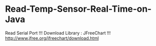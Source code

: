 # Read-Temp-Sensor-Real-Time-on-Java
Read Serial Port
!!! Download Library : JFreeChart !!!
http://www.jfree.org/jfreechart/download.html
